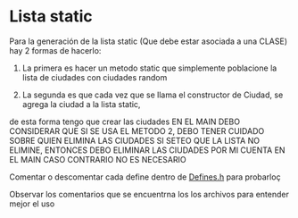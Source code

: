 # Lista static

Para la generación de la lista static (Que debe estar asociada a una CLASE) hay 2 formas de hacerlo:

1) La primera es hacer un metodo static que simplemente poblacione la lista de ciudades con ciudades random

2) La segunda es que cada vez que se llama el constructor de Ciudad, se agrega la ciudad a la lista static,

de esta forma tengo que crear las ciudades EN EL MAIN
DEBO CONSIDERAR QUE SI SE USA EL METODO 2, DEBO TENER CUIDADO SOBRE QUIEN ELIMINA LAS CIUDADES
SI SETEO QUE LA LISTA NO ELIMINE, ENTONCES DEBO ELIMINAR LAS CIUDADES POR MI CUENTA EN EL MAIN
CASO CONTRARIO NO ES NECESARIO

Comentar o descomentar cada define dentro de [Defines.h](Defines.h) para probarloç

Observar los comentarios que se encuentrna los los archivos para entender mejor el uso